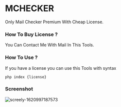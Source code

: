 # MCHECKER

Only Mail Checker Premium With Cheap License.

### How To Buy License ? 

You Can Contact Me With Mail In This Tools.

### How To Use ? 

If you have a license you can use this Tools with syntax

```
php index {license}
```

### Screenshot

![screely-1620997187573](https://user-images.githubusercontent.com/45889833/118274156-fa54a700-b4ee-11eb-969d-71252b891cdc.png)
